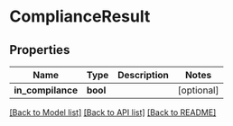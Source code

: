 # ComplianceResult

## Properties
Name | Type | Description | Notes
------------ | ------------- | ------------- | -------------
**in_compilance** | **bool** |  | [optional] 

[[Back to Model list]](../README.md#documentation-for-models) [[Back to API list]](../README.md#documentation-for-api-endpoints) [[Back to README]](../README.md)


